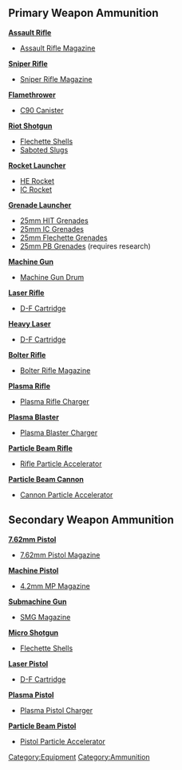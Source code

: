 ## Primary Weapon Ammunition

**[Assault Rifle](Equipment/Primary_Weapons/Assault_Rifle "wikilink")**

- [Assault Rifle
  Magazine](Equipment/Ammunition/Assault_Rifle_Magazine "wikilink")

**[Sniper Rifle](Equipment/Primary_Weapons/Sniper_Rifle "wikilink")**

- [Sniper Rifle
  Magazine](Equipment/Ammunition/Sniper_Rifle_Magazine "wikilink")

**[Flamethrower](Equipment/Primary_Weapons/Flamethrower "wikilink")**

- [C90 Canister](Equipment/Ammunition/C90_Canister "wikilink")

**[Riot Shotgun](Equipment/Primary_Weapons/Riot_Shotgun "wikilink")**

- [Flechette Shells](Equipment/Ammunition/Flechette_Shells "wikilink")
- [Saboted Slugs](Equipment/Ammunition/Saboted_Slugs "wikilink")

**[Rocket
Launcher](Equipment/Primary_Weapons/Rocket_Launcher "wikilink")**

- [HE Rocket](Equipment/Ammunition/HE_Rocket "wikilink")
- [IC Rocket](Equipment/Ammunition/IC_Rocket "wikilink")

**[Grenade
Launcher](Equipment/Primary_Weapons/Grenade_Launcher "wikilink")**

- [25mm HIT Grenades](Equipment/Ammunition/25mm_HIT_Grenades "wikilink")
- [25mm IC Grenades](Equipment/Ammunition/25mm_IC_Grenades "wikilink")
- [25mm Flechette
  Grenades](Equipment/Ammunition/25mm_Flechette_Grenades "wikilink")
- [25mm PB Grenades](Equipment/Ammunition/25mm_PB_Grenades "wikilink")
  (requires research)

**[Machine Gun](Equipment/Primary_Weapons/Machine_Gun "wikilink")**

- [Machine Gun Drum](Equipment/Ammunition/Machine_Gun_Drum "wikilink")

**[Laser Rifle](Equipment/Primary_Weapons/Laser_Rifle "wikilink")**

- [D-F Cartridge](Equipment/Ammunition/D-F_Cartridge "wikilink")

**[Heavy Laser](Equipment/Primary_Weapons/Heavy_Laser "wikilink")**

- [D-F Cartridge](Equipment/Ammunition/D-F_Cartridge "wikilink")

**[Bolter Rifle](Equipment/Primary_Weapons/Bolter_Rifle "wikilink")**

- [Bolter Rifle
  Magazine](Equipment/Primary_Weapons/Bolter_Rifle "wikilink")

**[Plasma Rifle](Equipment/Primary_Weapons/Plasma_Rifle "wikilink")**

- [Plasma Rifle
  Charger](Equipment/Ammunition/Plasma_Rifle_Charger "wikilink")

**[Plasma
Blaster](Equipment/Primary_Weapons/Plasma_Blaster "wikilink")**

- [Plasma Blaster
  Charger](Equipment/Ammunition/Plasma_Blaster_Charger "wikilink")

**[Particle Beam
Rifle](Equipment/Primary_Weapons/Particle_Beam_Rifle "wikilink")**

- [Rifle Particle
  Accelerator](Equipment/Ammunition/Man-Portable_Particle_Beams "wikilink")

**[Particle Beam
Cannon](Equipment/Primary_Weapons/Particle_Beam_Cannon "wikilink")**

- [Cannon Particle
  Accelerator](Equipment/Ammunition/Man-Portable_Particle_Beams "wikilink")

## Secondary Weapon Ammunition

**[7.62mm
Pistol](Equipment/Secondary_Weapons/7.62mm_Pistol "wikilink")**

- [7.62mm Pistol
  Magazine](Equipment/Ammunition/7.62mm_Pistol_Magazine "wikilink")

**[Machine
Pistol](Equipment/Secondary_Weapons/Machine_Pistol "wikilink")**

- [4.2mm MP Magazine](Equipment/Ammunition/4.2mm_MP_Magazine "wikilink")

**[Submachine
Gun](Equipment/Secondary_Weapons/Submachine_Gun "wikilink")**

- [SMG Magazine](Equipment/Ammunition/SMG_Magazine "wikilink")

**[Micro
Shotgun](Equipment/Secondary_Weapons/Micro_Shotgun "wikilink")**

- [Flechette Shells](Equipment/Ammunition/Flechette_Shells "wikilink")

**[Laser Pistol](Equipment/Secondary_Weapons/Laser_Pistol "wikilink")**

- [D-F Cartridge](Equipment/Ammunition/D-F_Cartridge "wikilink")

**[Plasma
Pistol](Equipment/Secondary_Weapons/Plasma_Pistol "wikilink")**

- [Plasma Pistol
  Charger](Equipment/Ammunition/Plasma_Pistol_Charger "wikilink")

**[Particle Beam
Pistol](Equipment/Secondary_Weapons/Particle_Beam_Pistol "wikilink")**

- [Pistol Particle
  Accelerator](Equipment/Ammunition/Man-Portable_Particle_Beams "wikilink")

[Category:Equipment](Category:Equipment "wikilink")
[Category:Ammunition](Category:Ammunition "wikilink")